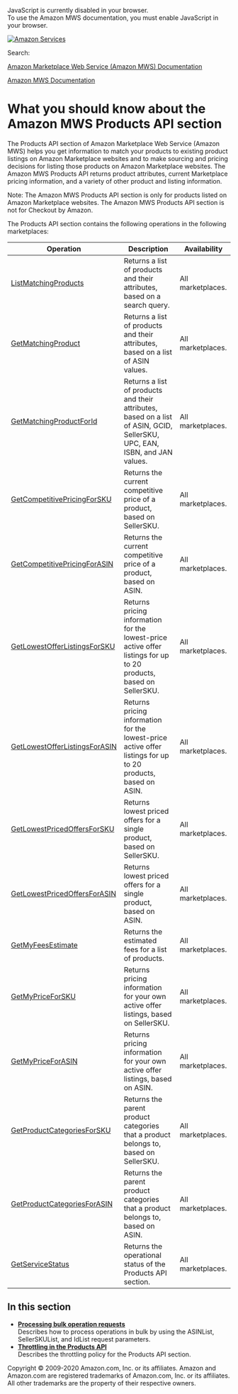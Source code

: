 <div id="MWSDX_noscript">

JavaScript is currently disabled in your browser.  
To use the Amazon MWS documentation, you must enable JavaScript in your
browser.

</div>

<div id="MWSDX_divtop">

[![Amazon
Services](https://images-na.ssl-images-amazon.com/images/G/08/mwsportal/fr_FR/amazonservices.gif "Amazon Services")](http://services.amazon.fr)

<div id="MWSDX_search">

<span id="MWSDX_searchlbl">Search:</span>

</div>

  
<span id="MWSDX_titlebar">[Amazon Marketplace Web Service (Amazon MWS)
Documentation](https://developer.amazonservices.fr/gp/mws/docs.html)</span>

</div>

<div id="MWSDX_divbottom">

<div id="MWSDX_divleft">

<div id="MWSDX_toc">

</div>

</div>

<div id="MWSDX_divright">

<div id="MWSDX_content">

<span id="MWSDX_breadcrumbs">[Amazon MWS
Documentation](https://developer.amazonservices.fr/gp/mws/docs.html)</span>

<div id="Products_Overview" class="nested0">

# What you should know about the Amazon MWS Products API section

<div class="body">

The <span class="ph">Products API section</span> of <span
class="ph">Amazon Marketplace Web Service (Amazon MWS)</span> helps you
get information to match your products to existing product listings on
Amazon Marketplace websites and to make sourcing and pricing decisions
for listing those products on Amazon Marketplace websites. The <span
class="ph">Amazon MWS</span> Products API returns product attributes,
current Marketplace pricing information, and a variety of other product
and listing information.

<div class="note note">

<span class="notetitle">Note:</span> The <span class="ph">Amazon
MWS</span> <span class="ph">Products API section</span> is only for
products listed on Amazon Marketplace websites. The <span
class="ph">Amazon MWS</span> <span class="ph">Products API
section</span> is not for <span class="ph">Checkout by Amazon</span>.

</div>

<div class="p">

The <span class="ph">Products API section</span> contains the following
operations in the following marketplaces:

<div class="tablenoborder">

| Operation                                                                                                                                                                                                                    | Description                                                                                                                                                                     | Availability                              |
|------------------------------------------------------------------------------------------------------------------------------------------------------------------------------------------------------------------------------|---------------------------------------------------------------------------------------------------------------------------------------------------------------------------------|-------------------------------------------|
| <a href="Products_ListMatchingProducts.md" class="xref" title="Returns a list of products and their attributes, based on a search query.">ListMatchingProducts</a>                                                         | <span class="ph">Returns a list of products and their attributes, based on a search query.</span>                                                                               | <span class="ph">All marketplaces.</span> |
| <a href="Products_GetMatchingProduct.md" class="xref" title="Returns a list of products and their attributes, based on a list of ASIN values.">GetMatchingProduct</a>                                                      | <span class="ph">Returns a list of products and their attributes, based on a list of <span class="keyword parmname">ASIN</span> values.</span>                                  | <span class="ph">All marketplaces.</span> |
| <a href="Products_GetMatchingProductForId.md" class="xref" title="Returns a list of products and their attributes, based on a list of ASIN, GCID, SellerSKU, UPC, EAN, ISBN, and JAN values.">GetMatchingProductForId</a>  | <span class="ph">Returns a list of products and their attributes, based on a list of ASIN, GCID, SellerSKU, UPC, EAN, ISBN, and JAN values.</span>                              | <span class="ph">All marketplaces.</span> |
| <a href="Products_GetCompetitivePricingForSKU.md" class="xref" title="Returns the current competitive price of a product, based on SellerSKU.">GetCompetitivePricingForSKU</a>                                             | <span class="ph">Returns the current competitive price of a product, based on <span class="keyword parmname">SellerSKU</span>.</span>                                           | <span class="ph">All marketplaces.</span> |
| <a href="Products_GetCompetitivePricingForASIN.md" class="xref" title="Returns the current competitive price of a product, based on ASIN.">GetCompetitivePricingForASIN</a>                                                | <span class="ph">Returns the current competitive price of a product, based on <span class="keyword parmname">ASIN</span>.</span>                                                | <span class="ph">All marketplaces.</span> |
| <a href="Products_GetLowestOfferListingsForSKU.md" class="xref" title="Returns pricing information for the lowest-price active offer listings for up to 20 products, based on SellerSKU.">GetLowestOfferListingsForSKU</a> | <span class="ph">Returns pricing information for the lowest-price active offer listings for up to 20 products, based on <span class="keyword parmname">SellerSKU</span>.</span> | <span class="ph">All marketplaces.</span> |
| <a href="Products_GetLowestOfferListingsForASIN.md" class="xref" title="Returns pricing information for the lowest-price active offer listings for up to 20 products, based on ASIN.">GetLowestOfferListingsForASIN</a>    | <span class="ph">Returns pricing information for the lowest-price active offer listings for up to 20 products, based on <span class="keyword parmname">ASIN</span>.</span>      | <span class="ph">All marketplaces.</span> |
| <a href="Products_GetLowestPricedOffersForSKU.md" class="xref" title="Returns lowest priced offers for a single product, based on SellerSKU.">GetLowestPricedOffersForSKU</a>                                              | <span class="ph">Returns lowest priced offers for a single product, based on <span class="keyword parmname">SellerSKU</span>.</span>                                            | <span class="ph">All marketplaces.</span> |
| <a href="Products_GetLowestPricedOffersForASIN.md" class="xref" title="Returns lowest priced offers for a single product, based on ASIN.">GetLowestPricedOffersForASIN</a>                                                 | <span class="ph">Returns lowest priced offers for a single product, based on <span class="keyword parmname">ASIN</span>.</span>                                                 | <span class="ph">All marketplaces.</span> |
| <a href="Products_GetMyFeesEstimate.md" class="xref" title="Returns the estimated fees for a list of products.">GetMyFeesEstimate</a>                                                                                      | <span class="ph">Returns the estimated fees for a list of products.</span>                                                                                                      | <span class="ph">All marketplaces.</span> |
| <a href="Products_GetMyPriceForSKU.md" class="xref" title="Returns pricing information for your own active offer listings, based on SellerSKU.">GetMyPriceForSKU</a>                                                       | <span class="ph">Returns pricing information for your own active offer listings, based on <span class="keyword parmname">SellerSKU</span>.</span>                               | <span class="ph">All marketplaces.</span> |
| <a href="Products_GetMyPriceForASIN.md" class="xref" title="Returns pricing information for your own active offer listings, based on ASIN.">GetMyPriceForASIN</a>                                                          | <span class="ph">Returns pricing information for your own active offer listings, based on <span class="keyword parmname">ASIN</span>.</span>                                    | <span class="ph">All marketplaces.</span> |
| <a href="Products_GetProductCategoriesForSKU.md" class="xref" title="Returns the parent product categories that a product belongs to, based on SellerSKU.">GetProductCategoriesForSKU</a>                                  | <span class="ph">Returns the parent product categories that a product belongs to, based on <span class="keyword parmname">SellerSKU</span>.</span>                              | <span class="ph">All marketplaces.</span> |
| <a href="Products_GetProductCategoriesForASIN.md" class="xref" title="Returns the parent product categories that a product belongs to, based on ASIN.">GetProductCategoriesForASIN</a>                                     | <span class="ph">Returns the parent product categories that a product belongs to, based on <span class="keyword parmname">ASIN</span>.</span>                                   | <span class="ph">All marketplaces.</span> |
| <a href="Products_GetServiceStatus.md" class="xref" title="Returns the operational status of the Products API section.">GetServiceStatus</a>                                                                               | <span class="ph">Returns the operational status of the <span class="ph">Products API section</span>.</span>                                                                     | <span class="ph">All marketplaces.</span> |

</div>

</div>

</div>

<div class="related-links">

## In this section

-   **[Processing bulk operation
    requests](../products/Products_ProcessingBulkOperationRequests.md)**  
    Describes how to process operations in bulk by using the <span
    class="keyword parmname">ASINList</span>, <span
    class="keyword parmname">SellerSKUList</span>, and <span
    class="keyword parmname">IdList</span> request parameters.
-   **[Throttling in the Products
    API](../products/Products_Throttling.md)**  
    Describes the throttling policy for the <span class="ph">Products
    API section</span>.

</div>

</div>

<div id="MWSDX_footer">

Copyright © 2009-2020 Amazon.com, Inc. or its affiliates. Amazon and
Amazon.com are registered trademarks of Amazon.com, Inc. or its
affiliates. All other trademarks are the property of their respective
owners.

</div>

</div>

</div>

<div style="clear: both;">

</div>

</div>
